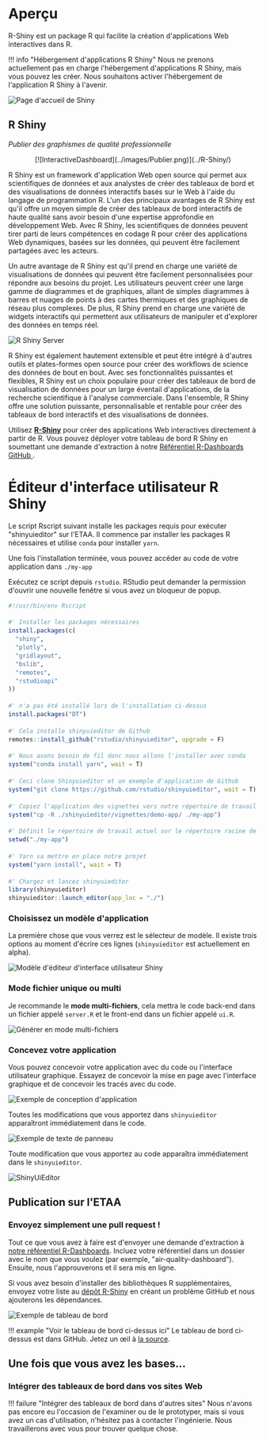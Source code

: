 # Aperçu

R-Shiny est un package R qui facilite la création d'applications Web interactives dans R.

<!-- prettier-ignore -->
!!! info "Hébergement d'applications R Shiny"
     Nous ne prenons actuellement pas en charge l'hébergement d'applications R Shiny, mais vous pouvez les créer. Nous souhaitons activer l'hébergement de l'application R Shiny à l'avenir.

![Page d'accueil de Shiny](../images/readme/shiny_ui.png)

## R Shiny

_Publier des graphismes de qualité professionnelle_

<center>
[![InteractiveDashboard](../images/Publier.png)](../R-Shiny/)
</center>

R Shiny est un framework d'application Web open source qui permet aux scientifiques de données et aux analystes de créer des tableaux de bord et des visualisations de données interactifs basés sur le Web à l'aide du langage de programmation R. L'un des principaux avantages de R Shiny est qu'il offre un moyen simple de créer des tableaux de bord interactifs de haute qualité sans avoir besoin d'une expertise approfondie en développement Web. Avec R Shiny, les scientifiques de données peuvent tirer parti de leurs compétences en codage R pour créer des applications Web dynamiques, basées sur les données, qui peuvent être facilement partagées avec les acteurs.

Un autre avantage de R Shiny est qu'il prend en charge une variété de visualisations de données qui peuvent être facilement personnalisées pour répondre aux besoins du projet. Les utilisateurs peuvent créer une large gamme de diagrammes et de graphiques, allant de simples diagrammes à barres et nuages de points à des cartes thermiques et des graphiques de réseau plus complexes. De plus, R Shiny prend en charge une variété de widgets interactifs qui permettent aux utilisateurs de manipuler et d'explorer des données en temps réel.

![R Shiny Server](../images/readme/shiny_ui.png)

R Shiny est également hautement extensible et peut être intégré à d'autres outils et plates-formes open source pour créer des workflows de science des données de bout en bout. Avec ses fonctionnalités puissantes et flexibles, R Shiny est un choix populaire pour créer des tableaux de bord de visualisation de données pour un large éventail d'applications, de la recherche scientifique à l'analyse commerciale. Dans l'ensemble, R Shiny offre une solution puissante, personnalisable et rentable pour créer des tableaux de bord interactifs et des visualisations de données.

Utilisez **[R-Shiny](../R-Shiny/)** pour créer des applications Web interactives directement à partir de R. Vous pouvez déployer votre tableau de bord R Shiny en soumettant une demande d'extraction à notre [Référentiel R-Dashboards GitHub ](https://github.com/StatCan/R-dashboards).

#  Éditeur d'interface utilisateur R Shiny

Le script Rscript suivant installe les packages requis pour exécuter "shinyuieditor" sur l'ETAA. Il commence par installer les packages R nécessaires et utilise `conda` pour installer `yarn`.

Une fois l'installation terminée, vous pouvez accéder au code de votre application dans `./my-app`

Exécutez ce script depuis `rstudio`. RStudio peut demander la permission d'ouvrir une nouvelle fenêtre si vous avez un bloqueur de popup.

``` r title="setup-shinyuieditor.R" linenums="1"
#!/usr/bin/env Rscript

#' Installer les packages nécessaires
install.packages(c(
  "shiny",
  "plotly",
  "gridlayout",
  "bslib",
  "remotes",
  "rstudioapi"
))

#' n'a pas été installé lors de l'installation ci-dessus
install.packages("DT")

#' Cela installe shinyuieditor de Github
remotes::install_github("rstudio/shinyuieditor", upgrade = F)

#' Nous avons besoin de fil donc nous allons l'installer avec conda
system("conda install yarn", wait = T)

#' Ceci clone Shinyuieditor et un exemple d'application de Github
system("git clone https://github.com/rstudio/shinyuieditor", wait = T)

#' Copiez l'application des vignettes vers notre répertoire de travail actuel
system("cp -R ./shinyuieditor/vignettes/demo-app/ ./my-app")

#' Définit le répertoire de travail actuel sur le répertoire racine de l'application
setwd("./my-app")

#' Yarn va mettre en place notre projet
system("yarn install", wait = T)

#' Chargez et lancez shinyuieditor
library(shinyuieditor)
shinyuieditor::launch_editor(app_loc = "./")
```

### Choisissez un modèle d'application

La première chose que vous verrez est le sélecteur de modèle. Il existe trois options au moment d'écrire ces lignes (`shinyuieditor` est actuellement en alpha).

![Modèle d'éditeur d'interface utilisateur Shiny](https://user-images.githubusercontent.com/8212170/229583104-9404ad01-26cd-4260-bce6-6fe32ffab7d8.png)

### Mode fichier unique ou multi

Je recommande le **mode multi-fichiers**, cela mettra le code back-end dans un fichier appelé `server.R` et le front-end dans un fichier appelé `ui.R`.

![Générer en mode multi-fichiers](https://user-images.githubusercontent.com/8212170/229584803-452bcdb9-4aa6-4902-805e-845d0b939016.png)

### Concevez votre application

Vous pouvez concevoir votre application avec du code ou l'interface utilisateur graphique. Essayez de concevoir la mise en page avec l'interface graphique et de concevoir les tracés avec du code.

![Exemple de conception d'application](https://user-images.githubusercontent.com/8212170/229589867-19bf334c-4789-4228-99ec-44583b119e29.png)

Toutes les modifications que vous apportez dans `shinyuieditor` apparaîtront immédiatement dans le code.

![Exemple de texte de panneau](https://user-images.githubusercontent.com/8212170/229637808-38dc0ed3-902a-44db-bfa0-193ef25af6ca.png)

Toute modification que vous apportez au code apparaîtra immédiatement dans le `shinyuieditor`.

![ShinyUiEditor](https://user-images.githubusercontent.com/8212170/229637972-b4a263f5-27f0-4160-8b43-9250ace72999.png)

## Publication sur l'ETAA

### Envoyez simplement une pull request !

Tout ce que vous avez à faire est d'envoyer une demande d'extraction à [notre référentiel R-Dashboards](https://github.com/StatCan/R-dashboards). Incluez votre référentiel dans un dossier avec le nom que vous voulez (par exemple, "air-quality-dashboard"). Ensuite, nous l'approuverons et il sera mis en ligne.

Si vous avez besoin d'installer des bibliothèques R supplémentaires, envoyez votre liste au [dépôt R-Shiny](https://github.com/StatCan/shiny) en créant un problème GitHub et nous ajouterons les dépendances.

![Exemple de tableau de bord](../images/example_shiny_dashboard.png)

<!-- prettier-ignore -->
!!! example "Voir le tableau de bord ci-dessus ici"
     Le tableau de bord ci-dessus est dans GitHub. Jetez un œil à [la source](https://github.com/StatCan/R-dashboards/tree/master/bus-dashboard).

## Une fois que vous avez les bases...

### Intégrer des tableaux de bord dans vos sites Web

<!-- prettier-ignore -->
!!! failure "Intégrer des tableaux de bord dans d'autres sites"
     Nous n'avons pas encore eu l'occasion de l'examiner ou de le prototyper, mais si vous avez un cas d'utilisation, n'hésitez pas à contacter l'ingénierie. Nous travaillerons avec vous pour trouver quelque chose.
